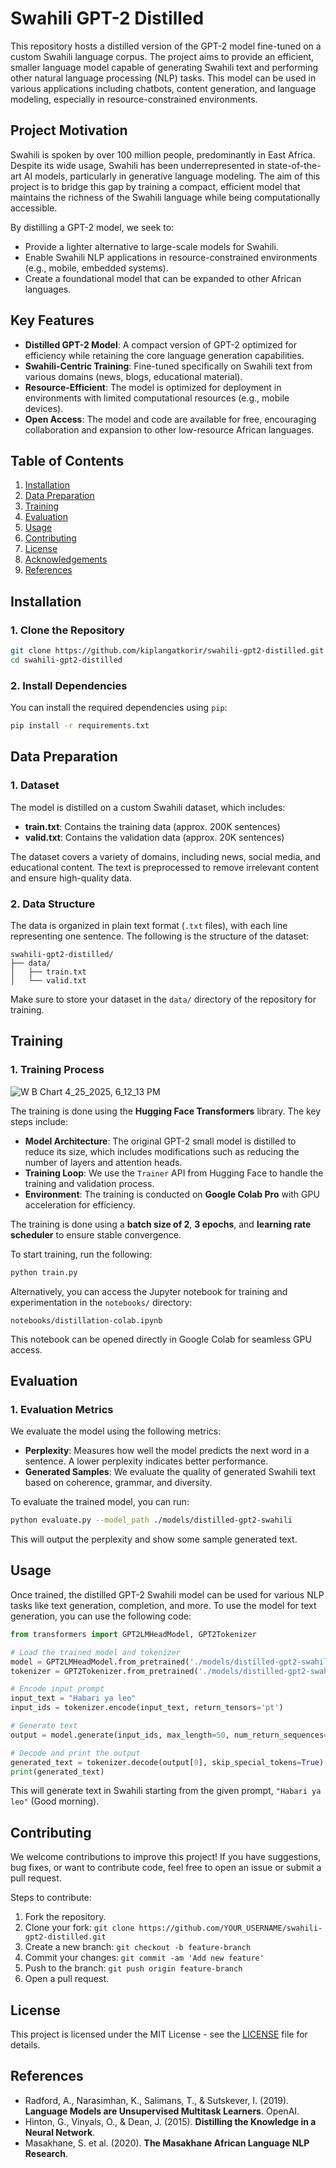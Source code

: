# Swahili GPT-2 Distilled  
  
This repository hosts a distilled version of the GPT-2 model fine-tuned on a custom Swahili language corpus. The project aims to provide an efficient, smaller language model capable of generating Swahili text and performing other natural language processing (NLP) tasks. This model can be used in various applications including chatbots, content generation, and language modeling, especially in resource-constrained environments.

## Project Motivation
   
Swahili is spoken by over 100 million people, predominantly in East Africa. Despite its wide usage, Swahili has been underrepresented in state-of-the-art AI models, particularly in generative language modeling. The aim of this project is to bridge this gap by training a compact, efficient model that maintains the richness of the Swahili language while being computationally accessible.

By distilling a GPT-2 model, we seek to:
- Provide a lighter alternative to large-scale models for Swahili.
- Enable Swahili NLP applications in resource-constrained environments (e.g., mobile, embedded systems).
- Create a foundational model that can be expanded to other African languages. 

## Key Features

- **Distilled GPT-2 Model**: A compact version of GPT-2 optimized for efficiency while retaining the core language generation capabilities.
- **Swahili-Centric Training**: Fine-tuned specifically on Swahili text from various domains (news, blogs, educational material).
- **Resource-Efficient**: The model is optimized for deployment in environments with limited computational resources (e.g., mobile devices).
- **Open Access**: The model and code are available for free, encouraging collaboration and expansion to other low-resource African languages.  

## Table of Contents

1. [Installation](#installation)
2. [Data Preparation](#data-preparation)
3. [Training](#training)
4. [Evaluation](#evaluation)
5. [Usage](#usage)
6. [Contributing](#contributing)
7. [License](#license)
8. [Acknowledgements](#acknowledgements)
9. [References](#references)

## Installation

### 1. Clone the Repository

```bash
git clone https://github.com/kiplangatkorir/swahili-gpt2-distilled.git
cd swahili-gpt2-distilled
```

### 2. Install Dependencies

You can install the required dependencies using `pip`:

```bash
pip install -r requirements.txt
```

## Data Preparation

### 1. Dataset

The model is distilled on a custom Swahili dataset, which includes:

- **train.txt**: Contains the training data (approx. 200K sentences)
- **valid.txt**: Contains the validation data (approx. 20K sentences)

The dataset covers a variety of domains, including news, social media, and educational content. The text is preprocessed to remove irrelevant content and ensure high-quality data.

### 2. Data Structure

The data is organized in plain text format (`.txt` files), with each line representing one sentence. The following is the structure of the dataset:

```
swahili-gpt2-distilled/
├── data/
│   ├── train.txt
│   └── valid.txt
```

Make sure to store your dataset in the `data/` directory of the repository for training.

## Training

### 1. Training Process

![W B Chart 4_25_2025, 6_12_13 PM](https://github.com/user-attachments/assets/48a5a40e-d3af-4803-ab70-55779fd1ee26)

The training is done using the **Hugging Face Transformers** library. The key steps include:

- **Model Architecture**: The original GPT-2 small model is distilled to reduce its size, which includes modifications such as reducing the number of layers and attention heads.
- **Training Loop**: We use the `Trainer` API from Hugging Face to handle the training and validation process.
- **Environment**: The training is conducted on **Google Colab Pro** with GPU acceleration for efficiency.

The training is done using a **batch size of 2**, **3 epochs**, and **learning rate scheduler** to ensure stable convergence.

To start training, run the following:

```bash
python train.py
```

Alternatively, you can access the Jupyter notebook for training and experimentation in the `notebooks/` directory:

```
notebooks/distillation-colab.ipynb
```

This notebook can be opened directly in Google Colab for seamless GPU access.

## Evaluation

### 1. Evaluation Metrics

We evaluate the model using the following metrics:

- **Perplexity**: Measures how well the model predicts the next word in a sentence. A lower perplexity indicates better performance.
- **Generated Samples**: We evaluate the quality of generated Swahili text based on coherence, grammar, and diversity.

To evaluate the trained model, you can run:

```bash
python evaluate.py --model_path ./models/distilled-gpt2-swahili
```

This will output the perplexity and show some sample generated text.

## Usage

Once trained, the distilled GPT-2 Swahili model can be used for various NLP tasks like text generation, completion, and more. To use the model for text generation, you can use the following code:

```python
from transformers import GPT2LMHeadModel, GPT2Tokenizer

# Load the trained model and tokenizer
model = GPT2LMHeadModel.from_pretrained('./models/distilled-gpt2-swahili')
tokenizer = GPT2Tokenizer.from_pretrained('./models/distilled-gpt2-swahili')

# Encode input prompt
input_text = "Habari ya leo"
input_ids = tokenizer.encode(input_text, return_tensors='pt')

# Generate text
output = model.generate(input_ids, max_length=50, num_return_sequences=1)

# Decode and print the output
generated_text = tokenizer.decode(output[0], skip_special_tokens=True)
print(generated_text)
```

This will generate text in Swahili starting from the given prompt, `"Habari ya leo"` (Good morning).

## Contributing

We welcome contributions to improve this project! If you have suggestions, bug fixes, or want to contribute code, feel free to open an issue or submit a pull request.

Steps to contribute:
1. Fork the repository.
2. Clone your fork: `git clone https://github.com/YOUR_USERNAME/swahili-gpt2-distilled.git`
3. Create a new branch: `git checkout -b feature-branch`
4. Commit your changes: `git commit -am 'Add new feature'`
5. Push to the branch: `git push origin feature-branch`
6. Open a pull request.

## License

This project is licensed under the MIT License - see the [LICENSE](LICENSE) file for details.

## References

- Radford, A., Narasimhan, K., Salimans, T., & Sutskever, I. (2019). **Language Models are Unsupervised Multitask Learners**. OpenAI.
- Hinton, G., Vinyals, O., & Dean, J. (2015). **Distilling the Knowledge in a Neural Network**.
- Masakhane, S. et al. (2020). **The Masakhane African Language NLP Research**.
